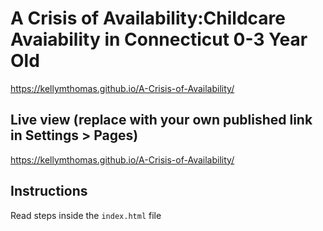 # A Crisis of Availability:Childcare Avaiability in Connecticut 0-3 Year Old 
 https://kellymthomas.github.io/A-Crisis-of-Availability/

## Live view (replace with your own published link in Settings > Pages)
 https://kellymthomas.github.io/A-Crisis-of-Availability/

## Instructions
Read steps inside the `index.html` file
